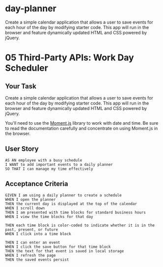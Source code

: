 # day-planner
Create a simple calendar application that allows a user to save events for each hour of the day by modifying starter code. This app will run in the browser and feature dynamically updated HTML and CSS powered by jQuery.

# 05 Third-Party APIs: Work Day Scheduler

## Your Task

Create a simple calendar application that allows a user to save events for each hour of the day by modifying starter code. This app will run in the browser and feature dynamically updated HTML and CSS powered by jQuery.

You'll need to use the [Moment.js](https://momentjs.com/) library to work with date and time. Be sure to read the documentation carefully and concentrate on using Moment.js in the browser.


## User Story

```
AS AN employee with a busy schedule
I WANT to add important events to a daily planner
SO THAT I can manage my time effectively
```


## Acceptance Criteria

```
GIVEN I am using a daily planner to create a schedule
WHEN I open the planner
THEN the current day is displayed at the top of the calendar
WHEN I scroll down
THEN I am presented with time blocks for standard business hours
WHEN I view the time blocks for that day

THEN each time block is color-coded to indicate whether it is in the past, present, or future
WHEN I click into a time block

THEN I can enter an event
WHEN I click the save button for that time block
THEN the text for that event is saved in local storage
WHEN I refresh the page
THEN the saved events persist

